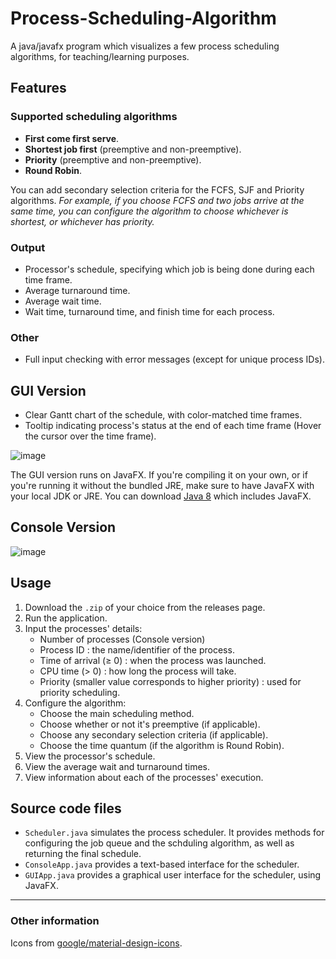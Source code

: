 # Process-Scheduling-Algorithm
A java/javafx program which visualizes a few process scheduling algorithms, for teaching/learning purposes.

## Features
### Supported scheduling algorithms
* **First come first serve**.
* **Shortest job first** (preemptive and non-preemptive).
* **Priority** (preemptive and non-preemptive).
* **Round Robin**.

You can add secondary selection criteria for the FCFS, SJF and Priority algorithms. 
*For example, if you choose FCFS and two jobs arrive at the same time, you can configure the algorithm to choose whichever is shortest, or whichever has priority.*

### Output
* Processor's schedule, specifying which job is being done during each time frame.
* Average turnaround time.
* Average wait time.
* Wait time, turnaround time, and finish time for each process.

### Other
* Full input checking with error messages (except for unique process IDs).

## GUI Version
* Clear Gantt chart of the schedule, with color-matched time frames.
* Tooltip indicating process's status at the end of each time frame (Hover the cursor over the time frame).

![image](https://user-images.githubusercontent.com/68998620/170784156-a8d159c1-83aa-4a2e-83a2-a9b3e7fad5a4.png)

The GUI version runs on JavaFX. If you're compiling it on your own, or if you're running it without the bundled JRE, make sure to have JavaFX with your local JDK or JRE. You can download [Java 8](https://www.java.com/en/download/) which includes JavaFX.

## Console Version

![image](https://user-images.githubusercontent.com/68998620/170835744-8e03e341-8daa-44a0-aeb7-d20bdfc8e1c8.png)

## Usage
1. Download the `.zip` of your choice from the releases page.
2. Run the application.
3. Input the processes' details: 
	* Number of processes (Console version)
	* Process ID : the name/identifier of the process.
	* Time of arrival (≥ 0) : when the process was launched.
	* CPU time (> 0) : how long the process will take.
	* Priority (smaller value corresponds to higher priority) : used for priority scheduling.
4. Configure the algorithm:
	* Choose the main scheduling method.
	* Choose whether or not it's preemptive (if applicable).
	* Choose any secondary selection criteria (if applicable).
	* Choose the time quantum (if the algorithm is Round Robin).
5. View the processor's schedule.
7. View the average wait and turnaround times.
6. View information about each of the processes' execution.

## Source code files
* `Scheduler.java` simulates the process scheduler. It provides methods for configuring the job queue and the schduling algorithm, as well as returning the final schedule.
* `ConsoleApp.java` provides a text-based interface for the scheduler.
* `GUIApp.java` provides a graphical user interface for the scheduler, using JavaFX.

---
### Other information
Icons from [google/material-design-icons](https://github.com/google/material-design-icons).

